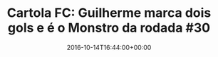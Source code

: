 ---
layout: post
title: "Cartola FC: Guilherme marca dois 
gols e é o Monstro da rodada #30 "
date: 2016-10-14T16:44:00+00:00
external_link: "http://globoesporte.globo.com/cartola-fc/ep/monstros/noticia/2016/10/cartola-fc-guilherme-marca-dois-gols-e-e-o-monstro-da-rodada-30.html"
categories: news globo.com
---